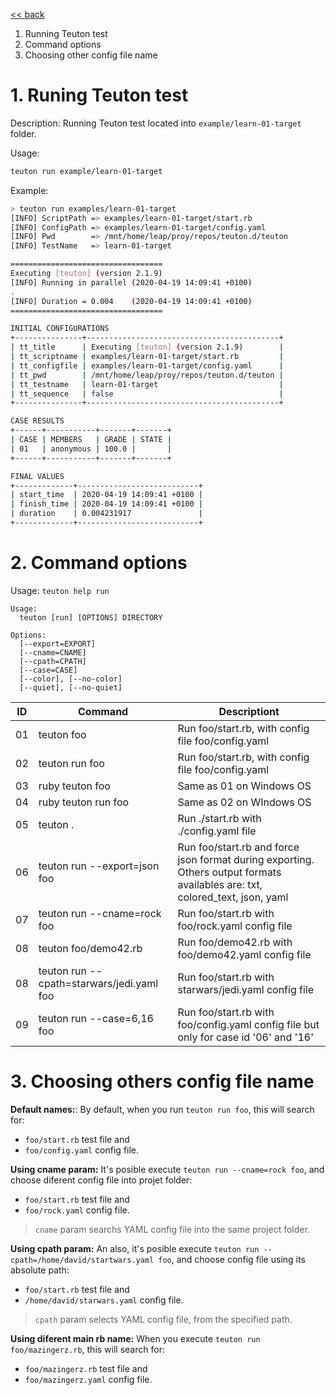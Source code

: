 
[<< back](README.md)

1. Running Teuton test
2. Command options
3. Choosing other config file name

# 1. Runing Teuton test

Description: Running Teuton test located into `example/learn-01-target` folder.

Usage:

```bash
teuton run example/learn-01-target
```

Example:

```bash
> teuton run examples/learn-01-target
[INFO] ScriptPath => examples/learn-01-target/start.rb
[INFO] ConfigPath => examples/learn-01-target/config.yaml
[INFO] Pwd        => /mnt/home/leap/proy/repos/teuton.d/teuton
[INFO] TestName   => learn-01-target

==================================
Executing [teuton] (version 2.1.9)
[INFO] Running in parallel (2020-04-19 14:09:41 +0100)
.
[INFO] Duration = 0.004    (2020-04-19 14:09:41 +0100)
==================================

INITIAL CONFIGURATIONS
+---------------+-------------------------------------------+
| tt_title      | Executing [teuton] (version 2.1.9)        |
| tt_scriptname | examples/learn-01-target/start.rb         |
| tt_configfile | examples/learn-01-target/config.yaml      |
| tt_pwd        | /mnt/home/leap/proy/repos/teuton.d/teuton |
| tt_testname   | learn-01-target                           |
| tt_sequence   | false                                     |
+---------------+-------------------------------------------+

CASE RESULTS
+------+-----------+-------+-------+
| CASE | MEMBERS   | GRADE | STATE |
| 01   | anonymous | 100.0 |       |
+------+-----------+-------+-------+

FINAL VALUES
+-------------+---------------------------+
| start_time  | 2020-04-19 14:09:41 +0100 |
| finish_time | 2020-04-19 14:09:41 +0100 |
| duration    | 0.004231917               |
+-------------+---------------------------+
```

# 2. Command options

Usage: `teuton help run`

```
Usage:
  teuton [run] [OPTIONS] DIRECTORY

Options:
  [--export=EXPORT]        
  [--cname=CNAME]          
  [--cpath=CPATH]          
  [--case=CASE]            
  [--color], [--no-color]  
  [--quiet], [--no-quiet]     
```

| ID | Command              | Descriptiont |
| -- | -------------------- | ------------ |
| 01 | teuton foo           | Run foo/start.rb, with config file foo/config.yaml |
| 02 | teuton run foo      | Run foo/start.rb, with config file foo/config.yaml |
| 03 | ruby teuton foo      | Same as 01 on Windows OS |
| 04 | ruby teuton run foo | Same as 02 on WIndows OS |
| 05 | teuton . | Run ./start.rb with ./config.yaml file |
| 06 | teuton run --export=json foo | Run foo/start.rb and force json format during exporting. Others output formats availables are: txt, colored_text, json, yaml |
| 07 | teuton run --cname=rock foo | Run foo/start.rb with foo/rock.yaml config file |
| 08 | teuton foo/demo42.rb | Run foo/demo42.rb with foo/demo42.yaml config file |
| 08 | teuton run --cpath=starwars/jedi.yaml foo | Run foo/start.rb with starwars/jedi.yaml config file |
| 09 | teuton run --case=6,16 foo | Run foo/start.rb with foo/config.yaml config file but only for case id '06' and '16' |

# 3. Choosing others config file name

**Default names:**:
By default, when you run `teuton run foo`, this will search for:
* `foo/start.rb` test file and
* `foo/config.yaml` config file.

**Using cname param:**
It's posible execute `teuton run --cname=rock foo`, and choose diferent config file into projet folder:
* `foo/start.rb` test file and
* `foo/rock.yaml` config file.

> `cname` param searchs YAML config file into the same project folder.

**Using cpath param:**
An also, it's posible execute `teuton run --cpath=/home/david/startwars.yaml foo`, and choose config file using its absolute path:
* `foo/start.rb` test file and
* `/home/david/starwars.yaml` config file.

> `cpath` param selects YAML config file, from the specified path.

**Using diferent main rb name:**
When you execute `teuton run foo/mazingerz.rb`, this will search for:
* `foo/mazingerz.rb` test file and
* `foo/mazingerz.yaml` config file.

